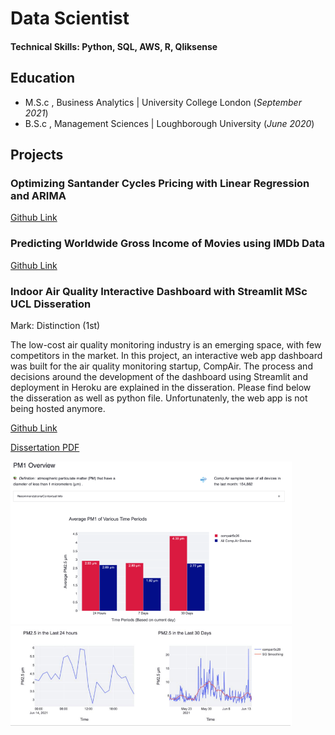 # Data Scientist

#### Technical Skills: Python, SQL, AWS, R, Qliksense

## Education						       		
- M.S.c , Business Analytics	| University College London (_September 2021_)	 			        		
- B.S.c , Management Sciences | Loughborough University (_June 2020_)

## Projects
### Optimizing Santander Cycles Pricing with Linear Regression and ARIMA
[Github Link](https://github.com/Julienvh98/Optimizing-Santander-Cycles-Pricing/blob/main/Optimizing%20Santander%20Cycles%20Pricing%20with%20Linear%20Regression%20and%20ARIMA.ipynb)

### Predicting Worldwide Gross Income of Movies using IMDb Data
[Github Link](https://github.com/Julienvh98/Predicting-Worldwide-Revenue-of-Movies-using-IMDb-Data/blob/main/Predictive%20Analytics%20Final.ipynb)

### Indoor Air Quality Interactive Dashboard with Streamlit MSc UCL Disseration
Mark: Distinction (1st)

The low-cost air quality monitoring industry is an emerging space, with few competitors in the market. In this project, an interactive web app dashboard was built for the air quality monitoring startup, CompAir. The process and decisions around the development of the dashboard using Streamlit and deployment in Heroku are explained in the disseration. Please find below the disseration as well as python file. Unfortunatenly, the web app is not being hosted anymore. 

[Github Link](https://github.com/Julienvh98/Indoor-Air-Quality-Interactive-Dashboard-with-Streamlit/blob/master/main.py)

[Dissertation PDF](https://github.com/Julienvh98/julienvh98.github.io/blob/main/assets/MSIN0114%20Dissertation.pdf)

<img src=/assets/PM1.png width="450">
<img src=/assets/PM25.png width="450">




